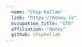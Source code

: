 ```yaml
---
  name: "Chip Kellam"
  link: "https://honey.is"
  occupation_title: "CTO"
  affiliation: "Honey"
  github: chipkellam
---
```

